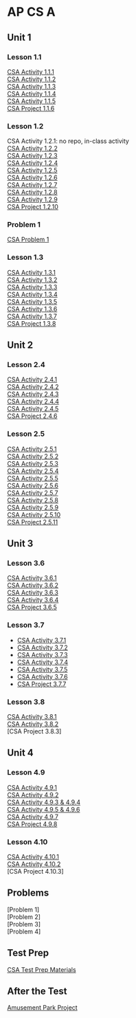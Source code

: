 # AP CS A
## Unit 1
### Lesson 1.1  
[CSA Activity 1.1.1](https://github.com/BSSD-CS/ap-cs-a-activity-111)  
[CSA Activity 1.1.2](https://github.com/BSSD-CS/ap-cs-a-activity-112)  
[CSA Activity 1.1.3](https://github.com/BSSD-CS/ap-cs-a-activity-113)  
[CSA Activity 1.1.4](https://github.com/BSSD-CS/ap-cs-a-activity-114)  
[CSA Activity 1.1.5](https://github.com/BSSD-CS/ap-cs-a-activity-115)  
[CSA Project 1.1.6](https://github.com/BSSD-CS/ap-cs-a-project-116)  

### Lesson 1.2
CSA Activity 1.2.1: no repo, in-class activity  
[CSA Activity 1.2.2](https://github.com/BSSD-CS/ap-cs-a-activity-122)  
[CSA Activity 1.2.3](https://github.com/BSSD-CS/ap-cs-a-activity-123)  
[CSA Activity 1.2.4](https://github.com/BSSD-CS/ap-cs-a-activity-124)  
[CSA Activity 1.2.5](https://github.com/BSSD-CS/ap-cs-a-activity-125)  
[CSA Activity 1.2.6](https://github.com/BSSD-CS/ap-cs-a-activity-126)  
[CSA Activity 1.2.7](https://github.com/BSSD-CS/ap-cs-a-activity-127)  
[CSA Activity 1.2.8](https://github.com/BSSD-CS/ap-cs-a-activity-128)  
[CSA Activity 1.2.9](https://github.com/BSSD-CS/ap-cs-a-activity-129)  
[CSA Project 1.2.10](https://github.com/BSSD-CS/ap-cs-a-project-1210)  

### Problem 1
[CSA Problem 1](https://github.com/BSSD-CS/ap-cs-a-problem01) 

### Lesson 1.3
[CSA Activity 1.3.1](https://github.com/BSSD-CS/ap-cs-a-activity-131)  
[CSA Activity 1.3.2](https://github.com/BSSD-CS/ap-cs-a-activity-132)  
[CSA Activity 1.3.3](https://github.com/BSSD-CS/ap-cs-a-activity-133)  
[CSA Activity 1.3.4](https://github.com/BSSD-CS/ap-cs-a-activity-134)  
[CSA Activity 1.3.5](https://github.com/BSSD-CS/ap-cs-a-activity-135)  
[CSA Activity 1.3.6](https://github.com/BSSD-CS/ap-cs-a-activity-136)  
[CSA Activity 1.3.7](https://github.com/BSSD-CS/ap-cs-a-activity-137)  
[CSA Project 1.3.8](https://github.com/BSSD-CS/ap-cs-a-project-138)  

## Unit 2  
### Lesson 2.4  
[CSA Activity 2.4.1](https://github.com/BSSD-CS/ap-cs-a-activity-241)  
[CSA Activity 2.4.2](https://github.com/BSSD-CS/ap-cs-a-activity-242)  
[CSA Activity 2.4.3](https://github.com/BSSD-CS/ap-cs-a-activity-243)  
[CSA Activity 2.4.4](https://github.com/BSSD-CS/ap-cs-a-activity-244)  
[CSA Activity 2.4.5](https://github.com/BSSD-CS/ap-cs-a-activity-245)  
[CSA Project 2.4.6](https://github.com/BSSD-CS/ap-cs-a-project-246)  

### Lesson 2.5
[CSA Activity 2.5.1](https://github.com/BSSD-CS/ap-cs-a-activity-251)  
[CSA Activity 2.5.2](https://github.com/BSSD-CS/ap-cs-a-activity-252)  
[CSA Activity 2.5.3](https://github.com/BSSD-CS/ap-cs-a-activity-253)  
[CSA Activity 2.5.4](https://github.com/BSSD-CS/ap-cs-a-activity-254)  
[CSA Activity 2.5.5](https://github.com/BSSD-CS/ap-cs-a-activity-255)  
[CSA Activity 2.5.6](https://github.com/BSSD-CS/ap-cs-a-activity-256)  
[CSA Activity 2.5.7](https://github.com/BSSD-CS/ap-cs-a-activity-257)  
[CSA Activity 2.5.8](https://github.com/BSSD-CS/ap-cs-a-activity-258)  
[CSA Activity 2.5.9](https://github.com/BSSD-CS/ap-cs-a-activity-259)  
[CSA Activity 2.5.10](https://github.com/BSSD-CS/ap-cs-a-activity-2510)  
[CSA Project 2.5.11](https://github.com/BSSD-CS/ap-cs-a-project-2511)  

## Unit 3  
### Lesson 3.6  
[CSA Activity 3.6.1](https://github.com/BSSD-CS/ap-cs-a-activity-361)  
[CSA Activity 3.6.2](https://github.com/BSSD-CS/ap-cs-a-activity-362)  
[CSA Activity 3.6.3](https://github.com/BSSD-CS/ap-cs-a-activity-363)  
[CSA Activity 3.6.4](https://github.com/BSSD-CS/ap-cs-a-activity-364)  
[CSA Project 3.6.5](https://github.com/BSSD-CS/ap-cs-a-project-365)  

### Lesson 3.7
- [CSA Activity 3.7.1](https://github.com/BSSD-CS/ap-cs-a-activity-371)  
- [CSA Activity 3.7.2](https://github.com/BSSD-CS/ap-cs-a-activity-372)  
- [CSA Activity 3.7.3](https://github.com/BSSD-CS/ap-cs-a-activity-373)  
- [CSA Activity 3.7.4](https://github.com/BSSD-CS/ap-cs-a-activity-374)
- [CSA Activity 3.7.5](https://github.com/BSSD-CS/ap-cs-a-activity-375)  
- [CSA Activity 3.7.6](https://github.com/BSSD-CS/ap-cs-a-activity-376)  
- [CSA Project 3.7.7](https://github.com/BSSD-CS/ap-cs-a-project-376)

### Lesson 3.8
[CSA Activity 3.8.1](https://github.com/BSSD-CS/ap-cs-a-activity-381)  
[CSA Activity 3.8.2](https://github.com/BSSD-CS/ap-cs-a-activity-382)  
[CSA Project 3.8.3]  

## Unit 4  
### Lesson 4.9  
[CSA Activity 4.9.1](https://github.com/BSSD-CS/ap-cs-a-activity-491)  
[CSA Activity 4.9.2](https://github.com/BSSD-CS/ap-cs-a-activity-492)  
[CSA Activity 4.9.3 & 4.9.4](https://github.com/BSSD-CS/ap-cs-a-activity-493-and-494)  
[CSA Activity 4.9.5 & 4.9.6](https://github.com/BSSD-CS/ap-cs-a-activity-495-496)  
[CSA Activity 4.9.7](https://github.com/BSSD-CS/ap-cs-a-activity-497)  
[CSA Project 4.9.8](https://github.com/BSSD-CS/ap-cs-a-project-498)  

### Lesson 4.10
[CSA Activity 4.10.1](https://github.com/BSSD-CS/ap-cs-a-activity-4101)  
[CSA Activity 4.10.2](https://github.com/BSSD-CS/ap-cs-a-activity-4102)  
[CSA Project 4.10.3]

## Problems
[Problem 1]  
[Problem 2]  
[Problem 3]  
[Problem 4]  

## Test Prep
[CSA Test Prep Materials](https://github.com/BSSD-CS/ap-cs-a-test-prep)

## After the Test
[Amusement Park Project](https://github.com/BSSD-CS/ap-cs-a-amusement-park)
